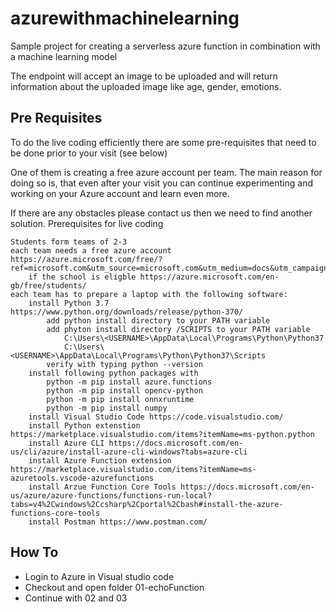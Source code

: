 # azurewithmachinelearning
Sample project for creating a serverless azure function in combination with a machine learning model

The endpoint will accept an image to be uploaded and will return information about the uploaded image like age, gender, emotions.

## Pre Requisites

To do the live coding efficiently there are some pre-requisites that need to be done prior to your visit (see below)

One of them is creating a free azure account per team. The main reason for doing so is, that even after your visit you can continue experimenting and working on your Azure account and learn even more. 

If there are any obstacles please contact us then we need to find another solution.
Prerequisites for live coding

    Students form teams of 2-3
    each team needs a free azure account https://azure.microsoft.com/free/?ref=microsoft.com&utm_source=microsoft.com&utm_medium=docs&utm_campaign=visualstudio
        if the school is eligble https://azure.microsoft.com/en-gb/free/students/
    each team has to prepare a laptop with the following software:        
        install Python 3.7 https://www.python.org/downloads/release/python-370/
            add python install directory to your PATH variable
            add phyton install directory /SCRIPTS to your PATH variable
                C:\Users\<USERNAME>\AppData\Local\Programs\Python\Python37
                C:\Users\<USERNAME>\AppData\Local\Programs\Python\Python37\Scripts
            verify with typing python --version
        install following python packages with
            python -m pip install azure.functions 
            python -m pip install opencv-python
            python -m pip install onnxruntime
            python -m pip install numpy
        install Visual Studio Code https://code.visualstudio.com/
        install Python extenstion https://marketplace.visualstudio.com/items?itemName=ms-python.python
        install Azure CLI https://docs.microsoft.com/en-us/cli/azure/install-azure-cli-windows?tabs=azure-cli
        install Azure Function extension https://marketplace.visualstudio.com/items?itemName=ms-azuretools.vscode-azurefunctions 
        install Arzue Function Core Tools https://docs.microsoft.com/en-us/azure/azure-functions/functions-run-local?tabs=v4%2Cwindows%2Ccsharp%2Cportal%2Cbash#install-the-azure-functions-core-tools
        install Postman https://www.postman.com/

## How To

+ Login to Azure in Visual studio code
+ Checkout and open folder 01-echoFunction
+ Continue with 02 and 03


